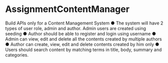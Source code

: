 # AssignmentContentManager
Build APIs only for a Content Management System 
● The system will have 2 types of user role, admin and author. Admin users are created
using seeding
● Author should be able to register and login using username
● Admin can view, edit and delete all the contents created by multiple authors
● Author can create, view, edit and delete contents created by him only
● Users should search content by matching terms in title, body, summary and categories.
